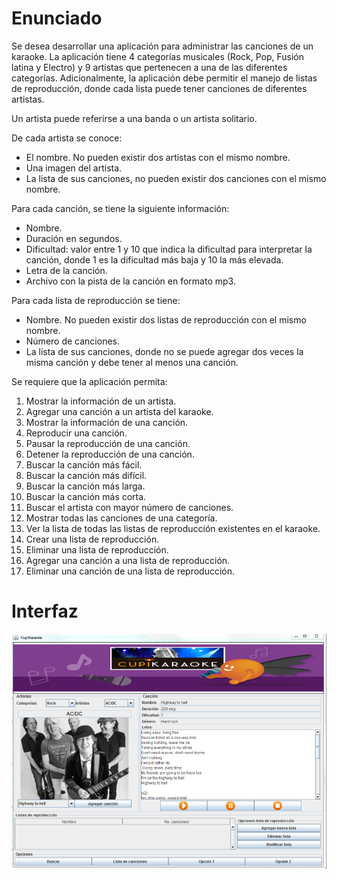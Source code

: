 # Enunciado

Se desea desarrollar una aplicación para administrar las canciones de un karaoke. La aplicación tiene 4
categorías musicales (Rock, Pop, Fusión latina y Electro) y 9 artistas que pertenecen a una de las
diferentes categorías. Adicionalmente, la aplicación debe permitir el manejo de listas de reproducción, donde
cada lista puede tener canciones de diferentes artistas.

Un artista puede referirse a una banda o un artista solitario.

De cada artista se conoce:

- El nombre. No pueden existir dos artistas con el mismo nombre.
- Una imagen del artista.
- La lista de sus canciones, no pueden existir dos canciones con el mismo nombre.

Para cada canción, se tiene la siguiente información:

- Nombre.
- Duración en segundos.
- Dificultad: valor entre 1 y 10 que indica la dificultad para interpretar la canción, donde 1 es la dificultad
más baja y 10 la más elevada.
- Letra de la canción.
- Archivo con la pista de la canción en formato mp3.

Para cada lista de reproducción se tiene:

- Nombre. No pueden existir dos listas de reproducción con el mismo nombre.
- Número de canciones.
- La lista de sus canciones, donde no se puede agregar dos veces la misma canción y debe tener al
menos una canción.

Se requiere que la aplicación permita:

1. Mostrar la información de un artista.
2. Agregar una canción a un artista del karaoke.
3. Mostrar la información de una canción.
4. Reproducir una canción.
5. Pausar la reproducción de una canción.
6. Detener la reproducción de una canción.
7. Buscar la canción más fácil.
8. Buscar la canción más difícil.
9. Buscar la canción más larga.
10. Buscar la canción más corta.
11. Buscar el artista con mayor número de canciones.
12. Mostrar todas las canciones de una categoría.
13. Ver la lista de todas las listas de reproducción existentes en el karaoke.
14. Crear una lista de reproducción.
15. Eliminar una lista de reproducción.
16. Agregar una canción a una lista de reproducción.
17. Eliminar una canción de una lista de reproducción.

# Interfaz

![GUI](docs/specs/InterfazGUI.png)


